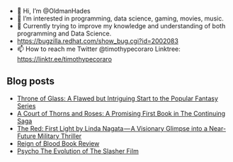 - 👋 Hi, I’m @OldmanHades
- 👀 I’m interested in programming, data science, gaming, movies, music.
- 🌱 Currently trying to improve my knowledge and understanding of both programming and Data Science.
- https://bugzilla.redhat.com/show_bug.cgi?id=2002083
- 📫 How to reach me Twitter @timothypecoraro
Linktree: https://linktr.ee/timothypecoraro

## Blog posts
<!-- BLOG-POST-LIST:START -->
- [Throne of Glass: A Flawed but Intriguing Start to the Popular Fantasy Series](https://medium.com/@timothypecoraro/throne-of-glass-a-flawed-but-intriguing-start-to-the-popular-fantasy-series-2e50ad23bab9?source=rss-5097f5c9b801------2)
- [A Court of Thorns and Roses: A Promising First Book in The Continuing Saga](https://medium.com/@timothypecoraro/a-court-of-thorns-and-roses-a-promising-first-book-in-the-continuing-saga-6493546c08d1?source=rss-5097f5c9b801------2)
- [The Red: First Light by Linda Nagata — A Visionary Glimpse into a Near-Future Military Thriller](https://medium.com/@timothypecoraro/the-red-first-light-by-linda-nagata-a-visionary-glimpse-into-a-near-future-military-thriller-ca55a4664ee3?source=rss-5097f5c9b801------2)
- [Reign of Blood Book Review](https://medium.com/@timothypecoraro/reign-of-blood-book-review-d2b3f78adb69?source=rss-5097f5c9b801------2)
- [Psycho The Evolution of The Slasher Film](https://medium.com/@timothypecoraro/psycho-the-evolution-of-the-slasher-film-7d3de7a440d6?source=rss-5097f5c9b801------2)
<!-- BLOG-POST-LIST:END -->

